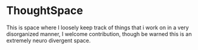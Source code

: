 # ThoughtSpace

This is space where I loosely keep track of things that i work on in a very disorganized manner, I welcome contribution, though be warned this is an extremely neuro divergent space. 
